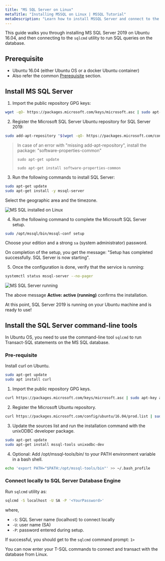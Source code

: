 ```yaml
---
title: "MS SQL Server on Linux"
metaTitle: "Installing MSSQL on Linux | MSSQL Tutorial"
metaDescription: "Learn how to install MSSQL Server and connect to the server on Linux by following this step by step instructions guide"
---
```


This guide walks you through installing MS SQL Server 2019 on Ubuntu 16.04, and then connecting to the `sqlcmd` utility to run SQL queries on the database.

## Prerequisite

* Ubuntu 16.04 (either Ubuntu OS or a docker Ubuntu container)
* Also refer the common [Prerequisite](1-prerequisite.md) section.

## Install MS SQL Server

1. Import the public repository GPG keys:

```bash
wget -qO- https://packages.microsoft.com/keys/microsoft.asc | sudo apt-key add -
```

2. Register the Microsoft SQL Server Ubuntu repository for SQL Server 2019:

```bash
sudo add-apt-repository "$(wget -qO- https://packages.microsoft.com/config/ubuntu/16.04/mssql-server-2019.list)"
```

> In case of an error with "missing add-apt-repository", install the package: "software-properties-common"
>
> `sudo apt-get update`
>
> `sudo apt-get install software-properties-common`

3. Run the following commands to install SQL Server:

```bash
sudo apt-get update
sudo apt-get install -y mssql-server
```
Select the geographic area and the timezone.

![MS SQL installed on Linux](https://graphql-engine-cdn.hasura.io/learn-hasura/assets/database-mssql/linux/mssql-installed.png)

4. Run the following command to complete the Microsoft SQL Server setup.

```bash
sudo /opt/mssql/bin/mssql-conf setup
```

Choose your edition and a strong `sa` (system administrator) password.

On completion of the setup, you get the message: "Setup has completed successfully. SQL Server is now starting".

5. Once the configuration is done, verify that the service is running:

```bash
systemctl status mssql-server --no-pager
```

![MS SQL Server running](https://graphql-engine-cdn.hasura.io/learn-hasura/assets/database-mssql/linux/mssql-running.png)

The above message **Active: active (running)** confirms the installation.

At this point, SQL Server 2019 is running on your Ubuntu machine and is ready to use!

## Install the SQL Server command-line tools

In Ubuntu OS, you need to use the command-line tool `sqlcmd` to run Transact-SQL statements on the MS SQL database.

### Pre-requisite

Install curl on Ubuntu.

```bash
sudo apt-get update
sudo apt install curl
```

1. Import the public repository GPG keys.

```bash
curl https://packages.microsoft.com/keys/microsoft.asc | sudo apt-key add -
```

2. Register the Microsoft Ubuntu repository.

```bash
curl https://packages.microsoft.com/config/ubuntu/16.04/prod.list | sudo tee /etc/apt/sources.list.d/msprod.list
```

3. Update the sources list and run the installation command with the unixODBC developer package.

```bash
sudo apt-get update
sudo apt-get install mssql-tools unixodbc-dev
```

4. Optional: Add /opt/mssql-tools/bin/ to your PATH environment variable in a bash shell.

```bash
echo 'export PATH="$PATH:/opt/mssql-tools/bin"' >> ~/.bash_profile
```

### Connect locally to SQL Server Database Engine

Run `sqlcmd` utility as:

```bash
sqlcmd -S localhost -U SA -P '<YourPassword>'
```

where,

* `-S`: SQL Server name (localhost) to connect locally
* `-U`: user name (SA)
* `-P`: password entered during setup.

If successful, you should get to the `sqlcmd` command prompt: `1>`

You can now enter your T-SQL commands to connect and transact with the database from Linux.
